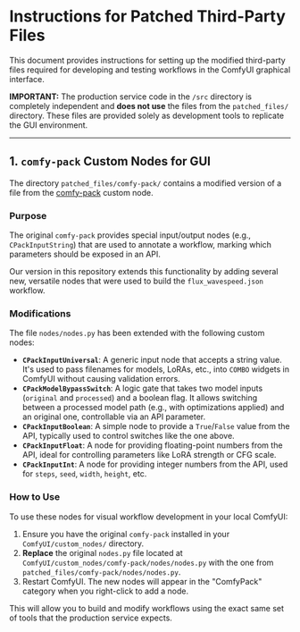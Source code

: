 # Instructions for Patched Third-Party Files

This document provides instructions for setting up the modified third-party files required for developing and testing workflows in the ComfyUI graphical interface.

**IMPORTANT:** The production service code in the `/src` directory is completely independent and **does not use** the files from the `patched_files/` directory. These files are provided solely as development tools to replicate the GUI environment.

---

## 1. `comfy-pack` Custom Nodes for GUI

The directory `patched_files/comfy-pack/` contains a modified version of a file from the [comfy-pack](https://github.com/bentoml/comfy-pack) custom node.

### Purpose

The original `comfy-pack` provides special input/output nodes (e.g., `CPackInputString`) that are used to annotate a workflow, marking which parameters should be exposed in an API.

Our version in this repository extends this functionality by adding several new, versatile nodes that were used to build the `flux_wavespeed.json` workflow.

### Modifications

The file `nodes/nodes.py` has been extended with the following custom nodes:

*   **`CPackInputUniversal`**: A generic input node that accepts a string value. It's used to pass filenames for models, LoRAs, etc., into `COMBO` widgets in ComfyUI without causing validation errors.
*   **`CPackModelBypassSwitch`**: A logic gate that takes two model inputs (`original` and `processed`) and a boolean flag. It allows switching between a processed model path (e.g., with optimizations applied) and an original one, controllable via an API parameter.
*   **`CPackInputBoolean`**: A simple node to provide a `True`/`False` value from the API, typically used to control switches like the one above.
*   **`CPackInputFloat`**: A node for providing floating-point numbers from the API, ideal for controlling parameters like LoRA strength or CFG scale.
*   **`CPackInputInt`**: A node for providing integer numbers from the API, used for `steps`, `seed`, `width`, `height`, etc.

### How to Use

To use these nodes for visual workflow development in your local ComfyUI:

1.  Ensure you have the original `comfy-pack` installed in your `ComfyUI/custom_nodes/` directory.
2.  **Replace** the original `nodes.py` file located at `ComfyUI/custom_nodes/comfy-pack/nodes/nodes.py` with the one from `patched_files/comfy-pack/nodes/nodes.py`.
3.  Restart ComfyUI. The new nodes will appear in the "ComfyPack" category when you right-click to add a node.

This will allow you to build and modify workflows using the exact same set of tools that the production service expects.

